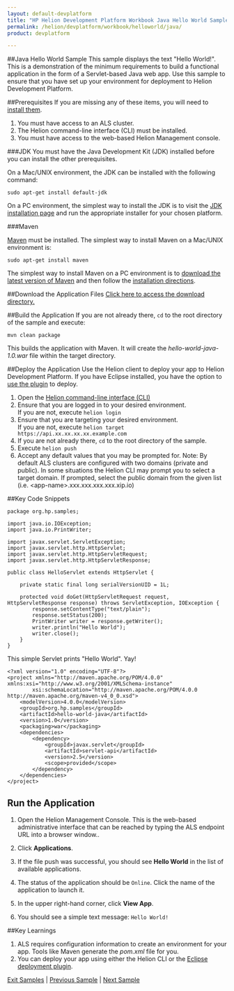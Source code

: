 ```yaml
---
layout: default-devplatform
title: "HP Helion Development Platform Workbook Java Hello World Sample"
permalink: /helion/devplatform/workbook/helloworld/java/
product: devplatform

---
```

<!--UNDER REVISION-->
##Java Hello World Sample
This sample displays the text "Hello World!". This is a demonstration of the minimum requirements to build a functional application in the form of a Servlet-based Java web app.  Use this sample to ensure that you have set up your environment for deployment to Helion Development Platform.

##Prerequisites
If you are missing any of these items, you will need to [install them](/helion/devplatform/appdev/).

1.	You must have access to an ALS cluster.
2.	The Helion command-line interface (CLI) must be installed.
3.	You must have access to the web-based Helion Management console.

###JDK
You must have the Java Development Kit (JDK) installed before you can install the other prerequisites.

On a Mac/UNIX environment, the JDK can be installed with the following command:

    sudo apt-get install default-jdk


On a PC environment, the simplest way to install the JDK is to visit the [JDK installation page](http://www.oracle.com/technetwork/java/javase/downloads/index.html) and run the appropriate installer for your chosen platform.

###Maven 

[Maven](http://maven.apache.org/ "Maven") must be installed. 
The simplest way to install Maven on a Mac/UNIX environment is:

	sudo apt-get install maven 

The simplest way to install Maven on a PC environment is to [download the latest version of Maven](http://maven.apache.org/download.cgi) and then follow the [installation directions](http://maven.apache.org/guides/getting-started/windows-prerequisites.html).

##Download the Application Files
[Click here to access the download directory.](https://github.com/HelionDevPlatform/helion-hello-world-java) 
 
##Build the Application
If you are not already there, `cd` to the root directory of the sample and execute:

	mvn clean package

This builds the application with Maven. It will create the *hello-world-java-1.0.war* file within the target directory. 

##Deploy the Application
Use the Helion client to deploy your app to Helion Development Platform.  If you have Eclipse installed, you have the option to [use the plugin](/helion/devplatform/eclipse/) to deploy.

1.	Open the [Helion command-line interface (CLI)](/als/v1/user/reference/client-ref/)
2.	Ensure that you are logged in to your desired environment.  <br>If you are not, execute `helion login` 
3.	Ensure that you are targeting your desired environment.  <br> If you are not, execute `helion target https://api.xx.xx.xx.xx.example.com`
4.	If you are not already there, `cd` to the root directory of the sample.
5.	Execute `helion push`
6.	Accept any default values that you may be prompted for. Note: By default ALS clusters are configured with two domains (private and public). In some situations the Helion CLI may prompt you to select a target domain. If prompted, select the public domain from the given list (i.e. &lt;app-name&gt;.xxx.xxx.xxx.xxx.xip.io)




##Key Code Snippets

    package org.hp.samples;
	
	import java.io.IOException;
	import java.io.PrintWriter;
	
	import javax.servlet.ServletException;
	import javax.servlet.http.HttpServlet;
	import javax.servlet.http.HttpServletRequest;
	import javax.servlet.http.HttpServletResponse;
	
	public class HelloServlet extends HttpServlet {
	
		private static final long serialVersionUID = 1L;
	
		protected void doGet(HttpServletRequest request, HttpServletResponse response) throws ServletException, IOException {
			response.setContentType("text/plain");
			response.setStatus(200);
			PrintWriter writer = response.getWriter();
			writer.println("Hello World");
			writer.close();
		}
	}

This simple Servlet prints "Hello World". Yay!

	<?xml version="1.0" encoding="UTF-8"?>
	<project xmlns="http://maven.apache.org/POM/4.0.0" xmlns:xsi="http://www.w3.org/2001/XMLSchema-instance"
	        xsi:schemaLocation="http://maven.apache.org/POM/4.0.0 http://maven.apache.org/maven-v4_0_0.xsd">
	    <modelVersion>4.0.0</modelVersion>
	    <groupId>org.hp.samples</groupId>
	    <artifactId>hello-world-java</artifactId>
	    <version>1.0</version>
	    <packaging>war</packaging>
	    <dependencies>
	        <dependency>
	            <groupId>javax.servlet</groupId>
	            <artifactId>servlet-api</artifactId>
	            <version>2.5</version>
	            <scope>provided</scope>
	        </dependency>
	    </dependencies>
	</project>

## Run the Application

1. Open the Helion Management Console. This is the web-based administrative interface that can be reached by typing the ALS endpoint URL into a browser window..

2. Click **Applications**.

3. If the file push was successful, you should see **Hello World** in the list of available applications.

4. The status of the application should be `Online`. Click the name of the application to launch it.

5. In the upper right-hand corner, click **View App**.

6. You should see a simple text message: `Hello World!` 

##Key Learnings
1.	ALS requires configuration information to create an environment for your app. Tools like Maven generate the *pom.xml* file for you.
2.	You can deploy your app using either the Helion CLI or the [Eclipse deployment plugin](/helion/devplatform/eclipse/).

[Exit Samples](/helion/devplatform/appdev) | [Previous Sample](/helion/devplatform/workbook/messaging/java/) | [Next Sample](/helion/devplatform/workbook/database/java/)